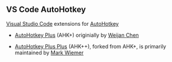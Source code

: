 ## VS Code AutoHotkey

[Visual Studio Code](https://code.visualstudio.com/) extensions for [AutoHotkey](https://autohotkey.com)

- [AutoHotkey Plus](https://github.com/vscode-autohotkey/vscode-autohotkey-plus) (AHK+) originially by [Weijan Chen](https://github.com/cweijan)

- [AutoHotkey Plus Plus](https://github.com/vscode-autohotkey/vscode-autohotkey-plus-plus) (AHK++), forked from AHK+, is primarily maintained by [Mark Wiemer](https://github.com/mark-wiemer)
